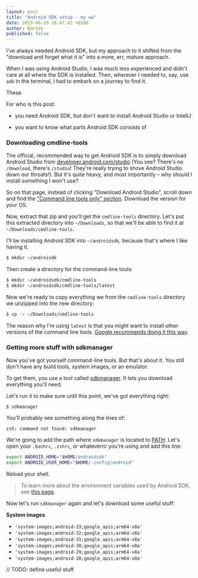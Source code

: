```yaml
---
layout: post
title: "Android SDK setup - my wa"
date: 2019-06-29 16:47:42 +0200
author: Bartek
published: false
---
```


I've always needed Android SDK, but my approach to it shifted from the "download
and forget what it is" into a more, err, mature approach.

When I was using Android Studio, I was much less experienced and didn't care at
all where the SDK is installed. Then, wherever I needed to, say, use `adb` in
the terminal, I had to embark on a journey to find it.

These

For who is this post:

- you need Android SDK, but don't want to install Android Studio or IntellJ

- you want to know what parts Android SDK consists of

### Downloading cmdline-tools

The official, recommended way to get Android SDK is to simply download Android
Studio from [developer.android.com/studio][studio] (You see? There's no
`/download`, there's `/studio`! They're really trying to shove Android Studio
down our throats!). But it's quite heavy, and most importantly – why should I
install something I won't use?

So on that page, instead of clicking "Download Android Studio", scroll down and
find the ["Command line tools only" section][cli_tools]. Download the version
for your OS.

Now, extract that zip and you'll get the `cmdline-tools` directory. Let's put
this extracted directory into `~/Downloads`, so that we'll be able to find it at
`~/Downloads/cmdline-tools`.

I'll be installing Android SDK into `~/androidsdk`, because that's where I like
having it.

```bash
$ mkdir ~/androisdk
```

Then create a directory for the command-line tools:

```bash
$ mkdir ~/androidsdk/cmdline-tools
$ mkdir ~/androidsdk/cmdline-tools/latest
```

Now we're ready to copy everything we from the `cmdline-tools` directory we
unzipped into the new directory:

```bash
$ cp -r ~/Downloads/cmdline-tools
```

The reason why I'm using `latest` is that you might want to install other
versions of the command line tools. [Google recommends doing it this way](path).

### Getting more stuff with sdkmanager

Now you've got yourself command-line tools. But that's about it. You still don't
have any build tools, system images, or an emulator.

To get them, you use a tool called [sdkmanager][sdkmanager]. It lets you
download everything you'll need.

Let's run it to make sure until this point, we've got everything right:

```
$ sdkmanager
```

You'll probably see something along the lines of:

```
zsh: command not found: sdkmanager
```

We're going to add the path where `sdkmanager` is located to [PATH][path_env].
Let's open your `.bashrc`, `.zshrc`, or whateverrc you're using and add this
line:

```bash
export ANDROID_HOME="$HOME/androidsdk"
export ANDROID_USER_HOME="$HOME/.config/android"
```

Reload your shell.

> To learn more about the environment variables used by Android SDK, see [this
> page][sdk_envs].

Now let's run `sdkmanager` again and let's download some useful stuff:

**System images**

- `'system-images;android-33;google_apis;arm64-v8a'`
- `'system-images;android-32;google_apis;arm64-v8a'`
- `'system-images;android-31;google_apis;arm64-v8a'`
- `'system-images;android-30;google_apis;arm64-v8a'`
- `'system-images;android-29;google_apis;arm64-v8a'`
- `'system-images;android-28;google_apis;arm64-v8a'`

// TODO: define useful stuff

[studio]: https://developer.android.com/studio
[cli_tools]: https://developer.android.com/studio#command-tools
[path]: https://developer.android.com/studio/releases/cmdline-tools
[sdkmanager]: https://developer.android.com/studio/command-line/sdkmanager
[path_env]: https://en.wikipedia.org/wiki/PATH_(variable)
[sdk_envs]: https://developer.android.com/studio/command-line/variables

